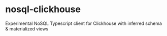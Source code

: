 # nosql-clickhouse
Experimental NoSQL Typescript client for Clickhouse with inferred schema &amp; materialized views
